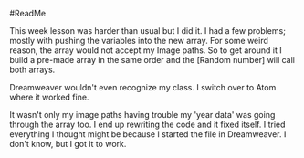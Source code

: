 #ReadMe

This week lesson was harder than usual but I did it. I had a few problems; mostly with pushing the variables into the new array. For some weird reason, the array would not accept my Image paths. So to get around it I build a pre-made array in the same order and the [Random number] will call both arrays.   

Dreamweaver wouldn't even recognize my class. I switch over to Atom where it worked fine.  

It wasn't only my image paths having trouble my 'year data' was going through the array too. I end up rewriting the code and it fixed itself. I tried everything I thought might be because I started the file in Dreamweaver. I don't know, but I got it to work. 